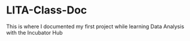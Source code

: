 # LITA-Class-Doc
This is where I documented my first project while learning Data Analysis with the Incubator Hub
